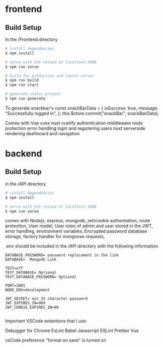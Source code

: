 # frontend

## Build Setup

In the /Frontend directory

```bash
# install dependencies
$ npm install

# serve with hot reload at localhost:3000
$ npm run serve

# build for production and launch server
$ npm run build
$ npm run start

# generate static project
$ npm run generate
```

To generate snackbar's
const snackBarData = {
isSuccess: true,
message: "Successfully logged in",
};
this.$store.commit("snackBar", snackBarData);

Comes with
Vue
vuex
nuxt
vuetify
authentication middleware
route protection
error handling
login and registering users
nuxt serverside rendering
dashboard and navigation

# backend

## Build Setup

in the /API directory

```bash
# install dependencies
$ npm install

# serve with hot reload at localhost:3000
$ npm run serve
```

comes with
Nodejs,
express,
mongodb,
jwt/cookie authentiation,
route protection,
User model,
User roles of admin and user stored in the JWT,
error handling,
environment variables,
Encrypted password database storage,
factory handler for mongoose requests,

.env should be included in the /API directory with the following information

```
DATABASE_PASSWORD= password replacement in the link
DATABASE=  Mongodb Link

TEST=off
TEST_DATABASE= Optional
TEST_DATABASE_PASSWORD= Optional

PORT=3001
NODE_ENV=development

JWT_SECRET= min 32 character password
JWT_EXPIRES_IN=90d
JWT_COOKIE_EXPIRES_IN=90


```

Important VSCode extentions that I use:

Debugger for Chrome
EsLint
Babel Javascript
ESLint
Prettier
Vue

vsCode preference "format on save" is turned on
